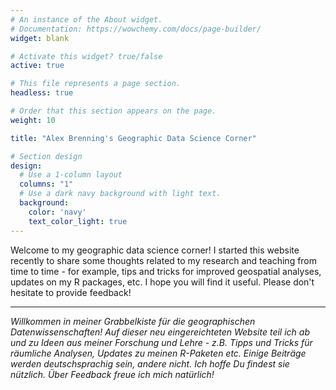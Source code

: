 ```yaml
---
# An instance of the About widget.
# Documentation: https://wowchemy.com/docs/page-builder/
widget: blank

# Activate this widget? true/false
active: true

# This file represents a page section.
headless: true

# Order that this section appears on the page.
weight: 10

title: "Alex Brenning's Geographic Data Science Corner"

# Section design
design:
  # Use a 1-column layout
  columns: "1"
  # Use a dark navy background with light text.
  background:
    color: 'navy'
    text_color_light: true
---
```


Welcome to my geographic data science corner! I started this website recently to share some thoughts related to my research and teaching from time to time - for example, tips and tricks for improved geospatial analyses, updates on my R packages, etc. I hope you will find it useful. Please don't hesitate to provide feedback!

<hr>

*Willkommen in meiner Grabbelkiste für die geographischen Datenwissenschaften! Auf dieser neu eingereichteten Website teil ich ab und zu Ideen aus meiner Forschung und Lehre - z.B. Tipps und Tricks für räumliche Analysen, Updates zu meinen R-Paketen etc. Einige Beiträge werden deutschsprachig sein, andere nicht. Ich hoffe Du findest sie nützlich. Über Feedback freue ich mich natürlich!*
